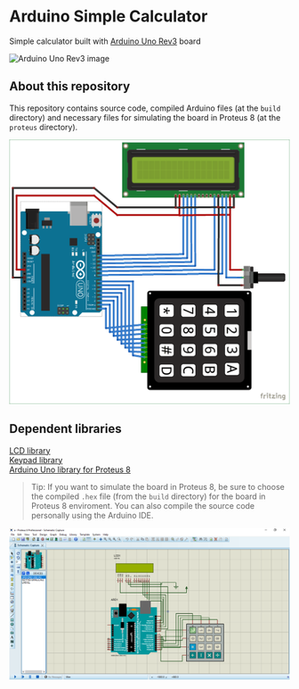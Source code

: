 # Arduino Simple Calculator
Simple calculator built with [Arduino Uno Rev3](https://store.arduino.cc/en-de/products/arduino-uno-rev3) board

![Arduino Uno Rev3 image](https://store.arduino.cc/cdn/shop/files/A000066_03.front_643x483.jpg)

## About this repository
This repository contains source code, compiled Arduino files (at the `build` directory) and necessary files for simulating the board in Proteus 8 (at the `proteus` directory).

![Board map](./cal.png)

## Dependent libraries
[LCD library](https://www.arduino.cc/reference/en/libraries/liquidcrystal/)  
[Keypad library](https://github.com/Chris--A/Keypad/)  
[Arduino Uno library for Proteus 8](https://www.theengineeringprojects.com/2015/12/arduino-uno-library-proteus.html)  

> Tip: If you want to simulate the board in Proteus 8, be sure to choose the compiled `.hex` file (from the `build` directory) for the board in Proteus 8 enviroment. You can also compile the source code personally using the Arduino IDE.

![A screenshot from Proteus 8 enviroment](./proteus.png)
